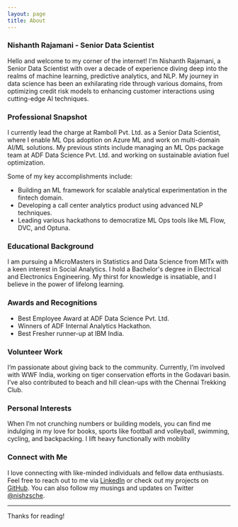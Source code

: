 ```yaml
---
layout: page
title: About
---
```


### Nishanth Rajamani - Senior Data Scientist

Hello and welcome to my corner of the internet! I'm Nishanth Rajamani, a Senior Data Scientist with over a decade of experience diving deep into the realms of machine learning, predictive analytics, and NLP. My journey in data science has been an exhilarating ride through various domains, from optimizing credit risk models to enhancing customer interactions using cutting-edge AI techniques.

### Professional Snapshot

I currently lead the charge at Ramboll Pvt. Ltd. as a Senior Data Scientist, where I enable ML Ops adoption on Azure ML and work on multi-domain AI/ML solutions. My previous stints include managing an ML Ops package team at ADF Data Science Pvt. Ltd. and working on sustainable aviation fuel optimization.

Some of my key accomplishments include:

- Building an ML framework for scalable analytical experimentation in the fintech domain.
- Developing a call center analytics product using advanced NLP techniques.
- Leading various hackathons to democratize ML Ops tools like ML Flow, DVC, and Optuna.

### Educational Background

I am pursuing a MicroMasters in Statistics and Data Science from MITx with a keen interest in Social Analytics. I hold a Bachelor's degree in Electrical and Electronics Engineering. My thirst for knowledge is insatiable, and I believe in the power of lifelong learning.

### Awards and Recognitions

- Best Employee Award at ADF Data Science Pvt. Ltd.
- Winners of ADF Internal Analytics Hackathon.
- Best Fresher runner-up at IBM India.

### Volunteer Work

I’m passionate about giving back to the community. Currently, I’m involved with WWF India, working on tiger conservation efforts in the Godavari basin. I’ve also contributed to beach and hill clean-ups with the Chennai Trekking Club.

### Personal Interests

When I’m not crunching numbers or building models, you can find me indulging in my love for books, sports like football and volleyball, swimming, cycling, and backpacking. I lift heavy functionally with mobility

### Connect with Me

I love connecting with like-minded individuals and fellow data enthusiasts. Feel free to reach out to me via [LinkedIn](https://www.linkedin.com/in/nishanthrajamani) or check out my projects on [GitHub](https://github.com/nishzsche). You can also follow my musings and updates on Twitter [@nishzsche](https://twitter.com/nishzsche).

---

Thanks for reading!
